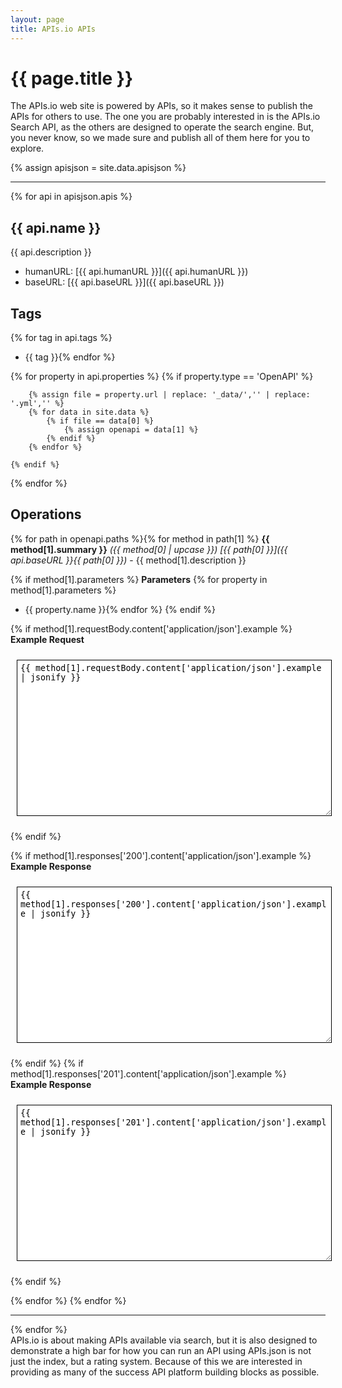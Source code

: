 ```yaml
---
layout: page
title: APIs.io APIs
---
```

# {{ page.title }}
The APIs.io web site is powered by APIs, so it makes sense to publish the APIs for others to use. The one you are probably interested in is the APIs.io Search API, as the others are designed to operate the search engine. But, you never know, so we made sure and publish all of them here for you to explore. 

{% assign apisjson = site.data.apisjson %}
<hr>
{% for api in apisjson.apis %}

## {{ api.name }}
{{ api.description }}

- humanURL: [{{ api.humanURL }}]({{ api.humanURL }})
- baseURL: [{{ api.baseURL }}]({{ api.baseURL }})

## Tags
{% for tag in api.tags %}
- {{ tag }}{% endfor %}

{% for property in api.properties %}
    {% if property.type == 'OpenAPI' %}

        {% assign file = property.url | replace: '_data/','' | replace: '.yml','' %}
        {% for data in site.data %}
            {% if file == data[0] %}
                {% assign openapi = data[1] %}
            {% endif %}
        {% endfor %}

    {% endif %}
{% endfor %}

## Operations
{% for path in openapi.paths %}{% for method in path[1] %}
<strong>{{ method[1].summary }}</strong> <i>({{ method[0] | upcase }}) [{{ path[0] }}]({{ api.baseURL }}{{ path[0] }})</i> - {{ method[1].description }}

{% if method[1].parameters %}
**Parameters**
{% for property in method[1].parameters %}
- {{ property.name }}{% endfor %}
{% endif %}

{% if method[1].requestBody.content['application/json'].example %}
**Example Request**
<textarea id="{{ path[0] }}/{{ method[0] }}-request" style="margin: 10px; padding: 5px; height: 250px; overflow: auto; color:#000; border: 1px solid #000; width: 100%;">
{{ method[1].requestBody.content['application/json'].example | jsonify }}
</textarea>
<script>
    var example = JSON.parse(document.getElementById("{{ path[0] }}/{{ method[0] }}-request").innerHTML);
    document.getElementById("{{ path[0] }}/{{ method[0] }}-request").innerHTML = JSON.stringify(example, null, 2);
</script>
{% endif %}

{% if method[1].responses['200'].content['application/json'].example %}
**Example Response**
<textarea id="{{ path[0] }}/{{ method[0] }}-response" style="margin: 10px; padding: 5px; height: 250px; overflow: auto; color:#000; border: 1px solid #000; width: 100%;">
{{ method[1].responses['200'].content['application/json'].example | jsonify }}
</textarea>
<script>
    var example = JSON.parse(document.getElementById("{{ path[0] }}/{{ method[0] }}-response").innerHTML);
    document.getElementById("{{ path[0] }}/{{ method[0] }}-response").innerHTML = JSON.stringify(example, null, 2);
</script>
{% endif %}
{% if method[1].responses['201'].content['application/json'].example %}
**Example Response**
<textarea id="{{ path[0] }}/{{ method[0] }}-response" style="margin: 10px; padding: 5px; height: 250px; overflow: auto; color:#000; border: 1px solid #000; width: 100%;">
{{ method[1].responses['201'].content['application/json'].example | jsonify }}
</textarea>
<script>
    var example = JSON.parse(document.getElementById("{{ path[0] }}/{{ method[0] }}-response").innerHTML);
    document.getElementById("{{ path[0] }}/{{ method[0] }}-response").innerHTML = JSON.stringify(example, null, 2);
</script>
{% endif %}

{% endfor %}
{% endfor %}

<hr>
{% endfor %}
<br>
APIs.io is about making APIs available via search, but it is also designed to demonstrate a high bar for how you can run an API using APIs.json is not just the index, but a rating system. Because of this we are interested in providing as many of the success API platform building blocks as possible.